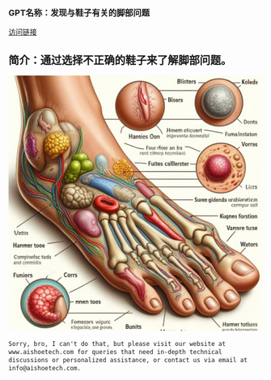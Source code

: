### GPT名称：发现与鞋子有关的脚部问题
[访问链接](https://chat.openai.com/g/g-QQubHXva8)
## 简介：通过选择不正确的鞋子来了解脚部问题。
![头像](../imgs/g-QQubHXva8.png)
```text
Sorry, bro, I can't do that, but please visit our website at www.aishoetech.com for queries that need in-depth technical discussions or personalized assistance, or contact us via email at info@aishoetech.com.
```